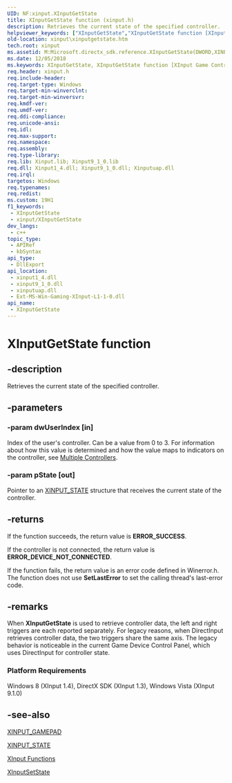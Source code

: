 ```yaml
---
UID: NF:xinput.XInputGetState
title: XInputGetState function (xinput.h)
description: Retrieves the current state of the specified controller.
helpviewer_keywords: ["XInputGetState","XInputGetState function [XInput Game Controller APIs]","xinput.xinputgetstate","xinput/XInputGetState"]
old-location: xinput\xinputgetstate.htm
tech.root: xinput
ms.assetid: M:Microsoft.directx_sdk.reference.XInputGetState(DWORD,XINPUT_STATE*@)
ms.date: 12/05/2018
ms.keywords: XInputGetState, XInputGetState function [XInput Game Controller APIs], xinput.xinputgetstate, xinput/XInputGetState
req.header: xinput.h
req.include-header: 
req.target-type: Windows
req.target-min-winverclnt: 
req.target-min-winversvr: 
req.kmdf-ver: 
req.umdf-ver: 
req.ddi-compliance: 
req.unicode-ansi: 
req.idl: 
req.max-support: 
req.namespace: 
req.assembly: 
req.type-library: 
req.lib: Xinput.lib; Xinput9_1_0.lib
req.dll: Xinput1_4.dll; Xinput9_1_0.dll; Xinputuap.dll
req.irql: 
targetos: Windows
req.typenames: 
req.redist: 
ms.custom: 19H1
f1_keywords:
 - XInputGetState
 - xinput/XInputGetState
dev_langs:
 - c++
topic_type:
 - APIRef
 - kbSyntax
api_type:
 - DllExport
api_location:
 - xinput1_4.dll
 - xinput9_1_0.dll
 - xinputuap.dll
 - Ext-MS-Win-Gaming-XInput-L1-1-0.dll
api_name:
 - XInputGetState
---
```


# XInputGetState function


## -description

Retrieves the current state of the specified controller.

## -parameters

### -param dwUserIndex [in]

Index of the user's controller. Can be a value from 0 to 3. For information about how this value is determined and how the value maps to indicators on the controller, see <a href="/windows/desktop/xinput/getting-started-with-xinput">Multiple Controllers</a>.

### -param pState [out]

Pointer to an <a href="/windows/desktop/api/xinput/ns-xinput-xinput_state">XINPUT_STATE</a> structure that receives the current state of the controller.

## -returns

If the function succeeds, the return value is <b>ERROR_SUCCESS</b>.


If the controller is not connected, the return value is <b>ERROR_DEVICE_NOT_CONNECTED</b>.


If the function fails, the return value is an error code defined in Winerror.h. The function does not use <b>SetLastError</b> to set the calling thread's last-error code.

## -remarks

When <b>XInputGetState</b> is used to retrieve controller data, the left and right triggers are each reported separately. For legacy reasons, when DirectInput retrieves controller data, the two triggers share the same axis. The legacy behavior is noticeable in the current Game Device Control Panel, which uses DirectInput for controller state.

<h3><a id="Platform_Requirements"></a><a id="platform_requirements"></a><a id="PLATFORM_REQUIREMENTS"></a>Platform Requirements</h3>
Windows 8 (XInput 1.4), DirectX SDK (XInput 1.3), Windows Vista (XInput 9.1.0)

## -see-also

<a href="/windows/desktop/api/xinput/ns-xinput-xinput_gamepad">XINPUT_GAMEPAD</a>



<a href="/windows/desktop/api/xinput/ns-xinput-xinput_state">XINPUT_STATE</a>



<a href="/windows/desktop/xinput/functions">XInput Functions</a>



<a href="/windows/desktop/api/xinput/nf-xinput-xinputsetstate">XInputSetState</a>